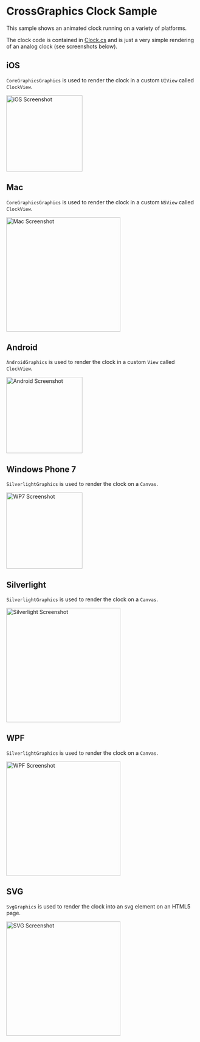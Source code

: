 # CrossGraphics Clock Sample

This sample shows an animated clock running on a variety of platforms.

The clock code is contained in [Clock.cs](https://github.com/praeclarum/CrossGraphics/blob/master/samples/Clock/Clock/Clock.cs) and is just a very simple rendering of an analog clock (see screenshots below).

## iOS

`CoreGraphicsGraphics` is used to render the clock in a custom `UIView` called `ClockView`.

<a href="https://github.com/praeclarum/CrossGraphics/raw/master/samples/Clock/Screenshots/iOS.png"><img title="iOS Screenshot" src="https://github.com/praeclarum/CrossGraphics/raw/master/samples/Clock/Screenshots/iOS.png" width="200" /></a>

## Mac

`CoreGraphicsGraphics` is used to render the clock in a custom `NSView` called `ClockView`.

<a href="https://github.com/praeclarum/CrossGraphics/raw/master/samples/Clock/Screenshots/Mac.png"><img title="Mac Screenshot" src="https://github.com/praeclarum/CrossGraphics/raw/master/samples/Clock/Screenshots/Mac.png" width="300" /></a>

## Android

`AndroidGraphics` is used to render the clock in a custom `View` called `ClockView`.

<a href="https://github.com/praeclarum/CrossGraphics/raw/master/samples/Clock/Screenshots/Android.png"><img title="Android Screenshot" src="https://github.com/praeclarum/CrossGraphics/raw/master/samples/Clock/Screenshots/Android.png" width="200" /></a>

## Windows Phone 7

`SilverlightGraphics` is used to render the clock on a `Canvas`.

<a href="https://github.com/praeclarum/CrossGraphics/raw/master/samples/Clock/Screenshots/WP7.png"><img title="WP7 Screenshot" src="https://github.com/praeclarum/CrossGraphics/raw/master/samples/Clock/Screenshots/WP7.png" width="200" /></a>

## Silverlight

`SilverlightGraphics` is used to render the clock on a `Canvas`.

<a href="https://github.com/praeclarum/CrossGraphics/raw/master/samples/Clock/Screenshots/Silverlight.png"><img title="Silverlight Screenshot" src="https://github.com/praeclarum/CrossGraphics/raw/master/samples/Clock/Screenshots/Silverlight.png" width="300" /></a>

## WPF

`SilverlightGraphics` is used to render the clock on a `Canvas`.

<a href="https://github.com/praeclarum/CrossGraphics/raw/master/samples/Clock/Screenshots/Wpf.png"><img title="WPF Screenshot" src="https://github.com/praeclarum/CrossGraphics/raw/master/samples/Clock/Screenshots/Wpf.png" width="300" /></a>

## SVG

`SvgGraphics` is used to render the clock into an svg element on an HTML5 page.

<a href="https://github.com/praeclarum/CrossGraphics/raw/master/samples/Clock/Screenshots/Svg.png"><img title="SVG Screenshot" src="https://github.com/praeclarum/CrossGraphics/raw/master/samples/Clock/Screenshots/Svg.png" width="300" /></a>

